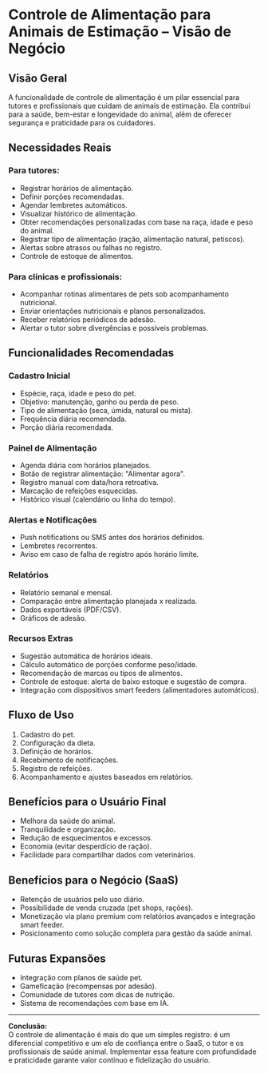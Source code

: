# Controle de Alimentação para Animais de Estimação – Visão de Negócio

## Visão Geral
A funcionalidade de controle de alimentação é um pilar essencial para tutores e profissionais que cuidam de animais de estimação. Ela contribui para a saúde, bem-estar e longevidade do animal, além de oferecer segurança e praticidade para os cuidadores.

## Necessidades Reais
### Para tutores:
- Registrar horários de alimentação.
- Definir porções recomendadas.
- Agendar lembretes automáticos.
- Visualizar histórico de alimentação.
- Obter recomendações personalizadas com base na raça, idade e peso do animal.
- Registrar tipo de alimentação (ração, alimentação natural, petiscos).
- Alertas sobre atrasos ou falhas no registro.
- Controle de estoque de alimentos.

### Para clínicas e profissionais:
- Acompanhar rotinas alimentares de pets sob acompanhamento nutricional.
- Enviar orientações nutricionais e planos personalizados.
- Receber relatórios periódicos de adesão.
- Alertar o tutor sobre divergências e possíveis problemas.

## Funcionalidades Recomendadas

### Cadastro Inicial
- Espécie, raça, idade e peso do pet.
- Objetivo: manutenção, ganho ou perda de peso.
- Tipo de alimentação (seca, úmida, natural ou mista).
- Frequência diária recomendada.
- Porção diária recomendada.

### Painel de Alimentação
- Agenda diária com horários planejados.
- Botão de registrar alimentação: "Alimentar agora".
- Registro manual com data/hora retroativa.
- Marcação de refeições esquecidas.
- Histórico visual (calendário ou linha do tempo).

### Alertas e Notificações
- Push notifications ou SMS antes dos horários definidos.
- Lembretes recorrentes.
- Aviso em caso de falha de registro após horário limite.

### Relatórios
- Relatório semanal e mensal.
- Comparação entre alimentação planejada x realizada.
- Dados exportáveis (PDF/CSV).
- Gráficos de adesão.

### Recursos Extras
- Sugestão automática de horários ideais.
- Cálculo automático de porções conforme peso/idade.
- Recomendação de marcas ou tipos de alimentos.
- Controle de estoque: alerta de baixo estoque e sugestão de compra.
- Integração com dispositivos smart feeders (alimentadores automáticos).

## Fluxo de Uso
1. Cadastro do pet.
2. Configuração da dieta.
3. Definição de horários.
4. Recebimento de notificações.
5. Registro de refeições.
6. Acompanhamento e ajustes baseados em relatórios.

## Benefícios para o Usuário Final
- Melhora da saúde do animal.
- Tranquilidade e organização.
- Redução de esquecimentos e excessos.
- Economia (evitar desperdício de ração).
- Facilidade para compartilhar dados com veterinários.

## Benefícios para o Negócio (SaaS)
- Retenção de usuários pelo uso diário.
- Possibilidade de venda cruzada (pet shops, rações).
- Monetização via plano premium com relatórios avançados e integração smart feeder.
- Posicionamento como solução completa para gestão da saúde animal.

## Futuras Expansões
- Integração com planos de saúde pet.
- Gameficação (recompensas por adesão).
- Comunidade de tutores com dicas de nutrição.
- Sistema de recomendações com base em IA.

---

**Conclusão:**  
O controle de alimentação é mais do que um simples registro: é um diferencial competitivo e um elo de confiança entre o SaaS, o tutor e os profissionais de saúde animal. Implementar essa feature com profundidade e praticidade garante valor contínuo e fidelização do usuário.